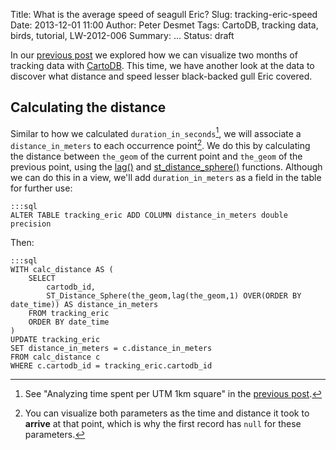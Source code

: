 Title: What is the average speed of seagull Eric?
Slug: tracking-eric-speed
Date: 2013-12-01 11:00
Author: Peter Desmet
Tags: CartoDB, tracking data, birds, tutorial, LW-2012-006
Summary: ...
Status: draft

In our [previous post](|filename|tracking-eric.md) we explored how we can visualize two months of tracking data with [CartoDB](http://cartodb.com/). This time, we have another look at the data to discover what distance and speed lesser black-backed gull Eric covered.

## Calculating the distance

Similar to how we calculated `duration_in_seconds`[^1], we will associate a `distance_in_meters` to each occurrence point[^2]. We do this by calculating the distance between `the_geom` of the current point and `the_geom` of the previous point, using the [lag()](http://www.postgresql.org/docs/9.3/static/functions-window.html) and [st_distance_sphere()](http://http://postgis.net/docs/ST_Distance_Sphere.html) functions.  Although we can do this in a view, we'll add `duration_in_meters` as a field in the table for further use:

	:::sql
	ALTER TABLE tracking_eric ADD COLUMN distance_in_meters double precision
	
Then:

	:::sql
	WITH calc_distance AS (
        SELECT
            cartodb_id,
            ST_Distance_Sphere(the_geom,lag(the_geom,1) OVER(ORDER BY date_time)) AS distance_in_meters
        FROM tracking_eric
        ORDER BY date_time
    )
    UPDATE tracking_eric
    SET distance_in_meters = c.distance_in_meters
    FROM calc_distance c
    WHERE c.cartodb_id = tracking_eric.cartodb_id

[^1]: See "Analyzing time spent per UTM 1km square" in the [previous post](|filename|tracking-eric.md).
[^2]: You can visualize both parameters as the time and distance it took to **arrive** at that point, which is why the first record has `null` for these parameters.
